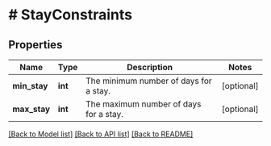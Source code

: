 # # StayConstraints

## Properties

Name | Type | Description | Notes
------------ | ------------- | ------------- | -------------
**min_stay** | **int** | The minimum number of days for a stay. | [optional]
**max_stay** | **int** | The maximum number of days for a stay. | [optional]

[[Back to Model list]](../../README.md#models) [[Back to API list]](../../README.md#endpoints) [[Back to README]](../../README.md)
